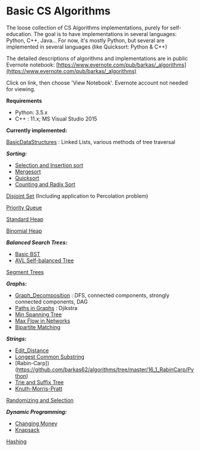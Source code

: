 # Basic CS Algorithms

The loose collection of CS Algorithms implementations, purely for self-education. 
The goal is to have implementations in several languages: Python, C++, Java... 
For now, it's mostly Python, but several are implemented in several languages (like Quicksort: Python & C++)

The detailed descriptions of algorithms and implementations are in public Evernote notebook:
[https://www.evernote.com/pub/barkas/_algorithms](https://www.evernote.com/pub/barkas/_algorithms)

Click on link, then choose 'View Notebook'. Evernote account not needed for viewing.

**Requirements**
- Python: 3.5.x
- C++ : 11.x; MS Visual Studio 2015

**Currently implemented:**

[BasicDataStructures](https://github.com/barkas62/algorithms/tree/master/3_BasicDataStructures) : Linked Lists, various methods of tree traversal 

***Sorting:***
- [Selection and Insertion sort](https://github.com/barkas62/algorithms/tree/master/7_1_Selection_and_Insertion_sort/Python)
- [Mergesort](https://github.com/barkas62/algorithms/tree/master/6_2_Mergesort/Python)
- [Quicksort](https://github.com/barkas62/algorithms/tree/master/7_3_Quicksort)
- [Counting and Radix Sort](https://github.com/barkas62/algorithms/tree/master/7_7_CountingAndRadixSort)  

[Disjoint Set](https://github.com/barkas62/algorithms/tree/master/10_DisjointSet/Python) (Including application to Percolation problem)

[Priority Queue](https://github.com/barkas62/algorithms/tree/master/11_1_PriorityQueue)

[Standard Heap](https://github.com/barkas62/algorithms/tree/master/11_Heap/Python)

[Binomial Heap](https://github.com/barkas62/algorithms/tree/master/11_2_Binomial_Heap/Python) 

***Balanced Search Trees:***
- [Basic BST](https://github.com/barkas62/algorithms/tree/master/12_1_BST_Implementation/Python)  
- [AVL Self-balanced Tree](https://github.com/barkas62/algorithms/tree/master/12_2_AVL_Tree)
    
[Segment Trees](https://github.com/barkas62/algorithms/tree/master/22_2_Segment_Tree)

***Graphs:***
- [Graph_Decomposition](https://github.com/barkas62/algorithms/tree/master/13_Graph_Decomposition) : DFS, connected components, strongly connected components, DAG
- [Paths in Graphs](https://github.com/barkas62/algorithms/tree/master/15_PathsInGraphs/Python) : Djikstra    
- [Min Spanning Tree](https://github.com/barkas62/algorithms/tree/master/15_4_Min_Spanning_Tree/Python)     
- [Max Flow in Networks](https://github.com/barkas62/algorithms/tree/master/17_1_Max_Flow_In_Networks/Python)    
- [Bipartite Matching](https://github.com/barkas62/algorithms/tree/master/17_2_Bipartite_Matching/Python)
    
***Strings:***
- [Edit_Distance](https://github.com/barkas62/algorithms/tree/master/8_4_Edit_Distance/Python) 
- [Longest Common Substring](https://github.com/barkas62/algorithms/tree/master/8_5_Longest_Common_Substring/Python)
- [Rabin-Carp])(https://github.com/barkas62/algorithms/tree/master/16_1_RabinCarp/Python) 
- [Trie and Suffix Tree](https://github.com/barkas62/algorithms/tree/master/16_2_TrieAndSuffixTree/Python)
- [Knuth-Morris-Pratt](https://github.com/barkas62/algorithms/tree/master/16_5_Knuth_Morris_Pratt/Python)

[Randomizing and Selection](https://github.com/barkas62/algorithms/blob/master/21_Randomizing_And_Selection/Python/rand_select.py)

***Dynamic Programming:***
- [Changing Money](https://github.com/barkas62/algorithms/tree/master/8_1_ChangingMoney)
- [Knapsack](https://github.com/barkas62/algorithms/tree/master/8_6_Knapsack)

[Hashing](https://github.com/barkas62/algorithms/tree/master/9_Hashing)

